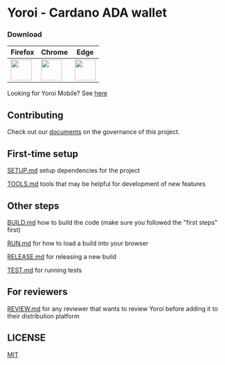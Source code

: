 # Yoroi - Cardano ADA wallet

### Download

| Firefox | Chrome | Edge |
|---|----|----|
| [<img src="https://pbs.twimg.com/profile_images/1138489258207899648/9_KBUEn7_400x400.jpg" width="48">](https://addons.mozilla.org/en-US/firefox/addon/yoroi/) | [<img src="https://pbs.twimg.com/profile_images/1037025533182193664/aCWlGSZF_400x400.jpg" width="48">](https://chrome.google.com/webstore/detail/yoroi/ffnbelfdoeiohenkjibnmadjiehjhajb) | [<img src="https://pbs.twimg.com/profile_images/1314301428995743750/xnhDug3t_400x400.jpg" width="48">](https://microsoftedge.microsoft.com/addons/detail/yoroi/akoiaibnepcedcplijmiamnaigbepmcb) |

Looking for Yoroi Mobile? See [here](https://github.com/Emurgo/yoroi-mobile)

## Contributing

Check out our [documents](docs/specs/meta) on the governance of this project.

## First-time setup

[SETUP.md](docs/SETUP.md) setup dependencies for the project

[TOOLS.md](docs/TOOLS.md) tools that may be helpful for development of new features

## Other steps

[BUILD.md](docs/BUILD.md) how to build the code (make sure you followed the "first steps" first)

[RUN.md](docs/RUN.md) for how to load a build into your browser

[RELEASE.md](docs/RELEASE.md) for releasing a new build

[TEST.md](docs/TEST.md) for running tests

## For reviewers

[REVIEW.md](docs/REVIEW.md) for any reviewer that wants to review Yoroi before adding it to their distribution platform

## LICENSE

[MIT](LICENSE)
